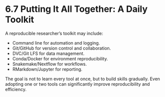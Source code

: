 # 6.7 Putting It All Together: A Daily Toolkit

A reproducible researcher’s toolkit may include:

- Command line for automation and logging.
- Git/GitHub for version control and collaboration.
- DVC/Git LFS for data management.
- Conda/Docker for environment reproducibility.
- Snakemake/Nextflow for workflows.
- RMarkdown/Jupyter for reporting.

The goal is not to learn every tool at once, but to build skills gradually. Even adopting one or two tools can significantly improve reproducibility and efficiency.
